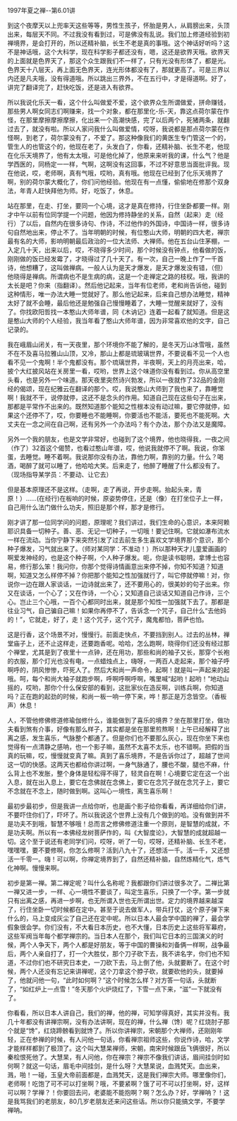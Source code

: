 
1997年夏之禅--第6.01讲

到这个夜摩天以上兜率天这些等等，男性生孩子，怀胎是男人，从肩膀出来，头顶出来，每层天不同。不过我没有看到过，可是佛没有乱说。我们加上修道经验到初禅境界，是会打开的，所以还精补脑，长生不老是真的事哦。这个神话好听吗？这不是神话哦，这个大科学，现在科学影子都还没有，嗯，这还是欲界天哦。欲界天的上面就是色界天了，那这个众生跟我们不一样了，只有光没有形体了，都是光。色界天十八层天，再上面无色界天，连光形体都没有了，那就更高了。可是三界以内还是凡夫哦，没有得道哦。所以跳出三界外，不在五行中，才是得道啊。好了，讲完了翻译完了，赶快吃饭，还是进入有欲界。

所以我说化乐天一看，这个什么叫做爱不爱，这个欲界众生所谓做爱，拼命赚钱，那些男人啊女同志们啊赚来，找一个对象，都在那里化-乐-天，靠这点荷尔蒙在作怪，在那里摩擦摩擦摩擦，化出来一个高潮快感，完了以后两个，死猪两条，就翻过去了，就没有啦。所以人家问我什么叫做爱情，哎呀，我说都是那点荷尔蒙在作怪啊，到老了，荷尔蒙没有了，不爱了。那这种像我们的黄医生专门管这一个的，管生人的也管这个的，他现在老了，头发白了，你看，还精补脑、长生不老，他现在化乐天境界了，他有太太哦，可是他化掉了，他原来来听我的课，什么气？他是学西医的，同杨定一一样，气啊，这啊没有这回事，不过不好意思当面批评我。现在他说，哎，老师啊，真有气哦，哎哟，真有哦。他现在已经到了化乐天境界了啊，别的荷尔蒙大概化了，你们问他经验。他现在有一点懂，偷偷地在修那个双身法，年青人赶快拜他为师。好，吃饭了，休息。

站在那里，在走、打坐，要同一个心境，这才是真在修持，行住坐卧都要一样。刚才中午以前有位同学提一个问题，他因为修持静坐的关系，自然（起来）走（经行）了以后，自然内在很多诗句、作诗，不过他作的外国诗，中国诗一样，很多诗句自然地出来，停止不了。当年明朝的时候，有位憨山大师，明朝的四大老，禅宗最有名的大师，影响明朝最后政治的一位大法师、大禅师。他在五台山住茅棚，一入定几十天，出来以后，哎，不晓得多少时间，那个时候没有钟点，他看做的饭，刚刚做的饭已经发霉了，才晓得过了几十天了。有一次，自己一晚上作了一千首诗，他想糟了，这叫做禅病。一般人认为是天才爆发，是天才爆发没有错，（但）他晓得是禅病。所谓病也不是生病的病，这是一个走禅定之路的枝杈。哦，我讲的太长是吧？你来（指翻译）。然后他记起来，当年有位老师，老和尚告诉他，碰到这种情形，唯一办法大睡一觉就好了。那么他记起来，后来自己想办法睡觉，精神太好了就不会睡，最后他还是勉强自己慢慢睡着了，大睡一觉醒来就好了，没有了。你找欧阳哲找一本憨山大师年谱，同《木讷记》连着一起看了就知道。但是这是憨山大师的个人经验，我当年看了憨山大师年谱，因为非常喜欢他的文字，自己记录的。

我在峨眉山闭关，有一天夜里，那个环境你不能了解的，是冬天万山冰雪哦，虽然不在不及喜马拉雅山山顶，又冷，那山上都是琉玻璃世界，不要说看不见一个人也看不见一个鬼啊！半个鬼都没有。那个琉璃世界，半夜啊，天上的月亮出来，哈，披个大红披风站在关房里一看，哎哟，世界上这个味道你没有看到过。你从高空里头看，也是另外一个味道。那天夜里突然诗兴勃发，所以一夜就作了32品的金刚经的偈颂，现在纪雅云在翻译的那个。哎，我说憨山大师到了我也来了，靠睡觉啊！我就不干，说停就停，这还不是念头的作用。知道自己现在这些句子在出来，那都是平常作不出来的。既然知道那个能知之性根本没有动过嘛，要它停就停，如果这个还停不了，哎，你要睡也不能睡啊，你要活也不能活，要死也不能死啊。大丈夫在一念之间在自己啊，还有另外一个办法吗？有个办法，那个办法又是魔障。

另外一个我的朋友，也是文学非常好，也碰到了这个境界，他也晓得我，一夜之间（作了）32首这个偈赞，也看过憨山年谱，哎，他说我就停不了啊。我说，你笨蛋，去睡觉。睡不着啊。我说那你没有办法，靠他力啊，靠别的力量。什么？喝酒，喝醉了就可以睡了，他哈哈大笑。后来走了，他醉了睡醒了什么都没有了。（现场指导某学员：不要动、让它去）

但是基本原理还不是这样。（走啊，走了再说，开步走啊。抬起头来，青原！）……(在经行)在板响的时候，原姿势停住，还是（像）在打坐位子上一样，自己用什么法门做什么功夫，照旧是那个样，那才是修行。

刚才讲了那一位同学问的问题，原理呢？我们讲过，我们生命的心意识，本来阿赖耶识具备一切种子。善、恶、无记一切种子，一切哦！要记住啊。它就如瀑布流水一样在流动。当你宁静下来突然引发了过去前生多生喜欢文学境界那个意识，那个种子爆发，习气就出来了。（师对某同学：不准动！）所以那种天才儿童爱画画的啊爱发神经的，也是这个种子啊，个人种子爆发。呃，你是读书聪明，拿博士也容易，修行那么笨！我问你，你那个觉得诗情画意出来停不掉，你知不知道？知道啊，知道又怎么样停不掉？你把那个能知之性加强就行了，叫它停就停嘛！对，你说你一边在跟人家谈话，一边诗就出来了，还不要用心的，很美妙的句子出来。你又在谈话，一个心了；又在作诗，一个心；又知道自己谈话又知道自己作诗，三个心。岂止三个心哦，一百个心都同时出来，就是那个知性一加强就下去了。那都是往业习气，自己骗自己嘛！如果你再停不了，告诉念一个咒子，自己什么“去他妈的！”，它就走，好了，走！这个咒子，这个咒子，魔鬼都怕，菩萨也怕。

这是行香，这个场景不对，慢慢行。前面走快点，不要挡到别人。过去的丛林，禅堂庙子上，还不止这样走，还要跑香呢。哈哈，怎么跑啊，晓得你们还没有经过那个禅堂，尤其是到了夜里十一点钟，还在用功，那些和尚的袖子又长，那穿个长袍的衣服，那个灯光也没有电，一点蜡烛点上，嗨呀，一两百人走起来，那个袖子呼啊呼的，阴风惨惨，吓死人了。然后大和尚一声命令，起啊！就是叫一声起来的起哦。呵，每个和尚大袖子就跑步啊，呼啊呼啊呼啊，嘴里喊“起哟！起哟！”地动山摇的，哎哟，那你个什么保安部的看到，这批家伙在造反啊，训练兵啊，你知道吗？正在跑的起劲的时候，和尚一板一响一停下来，哗！那正是万念皆空。（香板声）休息！

人，不管他修佛修道修瑜伽修什么，谁能做到了喜乐的境界？坐在那里打坐，做功夫看到煞有介事，好像有那么样子，其实都是坐在那里煎熬啊！上午已经解释了出离之感，发生喜乐，气脉整个都通了。但是你们也不要那么灰心，现在你坐下来也觉得有一点清静之感呐，也一个影子嘛，虽然不太喜不太乐，也不错啊。把假的当真的玩嘛，哎，慢慢就变真了嘛。真到了喜乐境界，不是告诉你过了，超越了世间这一切的快感。这两天也都给你讲过啊，一身气脉通了，腰也不酸，腿也不麻，什么背上也不发胀，整个身体是轻松得不得了，轻灵自在啊！心境要它定在这一个出入息，就在出入息上，要它在念佛就在念佛上，要它在念咒子就在念咒子上，要它不念就在不念上，随时做到啊。这叫心一境性，离生喜乐啊！

最初步最初步，但是我讲一点给你听，也是画个影子给你看看，再详细给你们讲，不要吓住你们了，吓坏了。所以我说这个世界上没有几个做到的哈。没有做到并不是功夫不到哦，智慧不够哦！总而言之修佛修道注重一个原则，是智慧的成就，不是功夫啊。所以有一本佛经龙树菩萨作的，叫《大智度论》，大智慧的成就超越一切。这个至于说还有老同学们问，哎呀，听了一句，哎呀，还精补脑、长生不老，嘿嘿嘿，要不要修啊，你怎么修啊？活到八九十了，还想活一千。活一千，又还想活一千零一。嗨！可以啊，你禅定境界到了，自然还精补脑，自然炼精化气，炼气化神啊。慢慢来啊。

初步是第一禅。第二禅定呢？叫什么名称呢？我都跟你们讲过很多次了。二禅比第一禅又进一步，一样、心一境性不要谈了，叫定生喜乐，只换了一个字。第一步就只有出离之感，再进一步啊，也无所谓入世也无所谓出世。定力的境界越来越深了，行住坐卧一切时候都在定中。甚至于说去做军人，带兵打仗，这个原子弹下来什么的，马上变成灰尘了自己还在定中呢。所以日本人最会学中国的禅了，最会学假象很会学。你们没有，不大看日本历史，也不大懂，日本历史上这些将军幕府，这些军阀当年每个都学禅宗的。当日本人在那个，我们叫它日本的三国演义的时候，两个人争天下，两个人都是好朋友，等于中国的曹操和刘备俩一样啊，战争最后，两个人亲自打了，打一个大胜仗，那个刀子砍下去，我不讲名字，你们也不知道，不过你们也不研究日本史，一刀砍下去，马上倒了他，头就要断了。在这个时候，两个人还没有忘记来讲禅呢，这个刀拿这个脖子砍，就要砍他的头，就要掉了，他就问他一句，“此时如何啊？”这个时候怎么样？对方答一句话，头就断了，“如红炉上一点雪！”冬天那个火炉烧红了，下雪一点下来，“滋”一下就没有了。

你看看，所以日本人讲自己，我们的禅，他的禅，可知学得真好，其实并没有。我几十年都没有讲禅宗啊，没有办法讲啊，现在的禅，什么禅（馋）呢？红烧肘子那个就是“馋”，红烧蹄髈看到就馋了。所以你讲禅宗，宋朝那个大禅师，还刚刚年轻，正在参禅的时候，有人问他一句话，你看禅宗祖师这些，你说作诗，哈，文学才能样样都到了极顶了。这个叫大慧杲禅师，宋朝，南宋时候跟岳飞俩很好，所以秦桧恨死他了。大慧杲，有人问他，你在禅宗？禅宗不像我们讲话，眉间挂剑时如何啊？就这一句话，眉毛中间挂剑，是什么呀？大慧杲说，血溅梵天。血出来，溅，啪！一碰，玉皇大帝前面都是，血溅梵天，这是我们禅宗大师。哪里像你们，老师啊！吃饱了可不可以打坐啊？哦，不要紧啊？饿了可不可以打坐啊，好，这样可以啊？学禅？！你要回去问，老婆能不能抱啊？啊？怎么办？好，学禅呐？！这是我骂我们的老朋友，80几岁老朋友还来问这些话。所以你只能搞文学，不要学禅呐。


